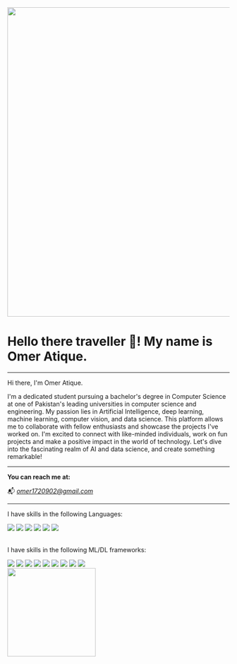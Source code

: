 <div id="header1" align="center">
  <img src="https://github.com/mayankchaudhary26/Cool-Readme-ideas/blob/master/data/productive.gif" width="700"/>
</div>

<h1>Hello there traveller 🖖! My name is Omer Atique.</h1>

<hr class="solid">
Hi there, I'm Omer Atique.

I'm a dedicated student pursuing a bachelor's degree in Computer Science at one of Pakistan's leading universities in computer science and engineering. My passion lies in Artificial Intelligence, deep learning, machine learning, computer vision, and data science. This platform allows me to collaborate with fellow enthusiasts and showcase the projects I've worked on. I'm excited to connect with like-minded individuals, work on fun projects and make a positive impact in the world of technology. Let's dive into the fascinating realm of AI and data science, and create something remarkable! 

<hr class="solid">

<strong>You can reach me at:</strong>

📬 <em>omer1720902@gmail.com</em>



<hr class="solid">


<div id="header2" align="left">
  <p>I have skills in the following Languages:</p>
  
  <img src="https://img.shields.io/badge/python-3670A0?style=for-the-badge&logo=python&logoColor=ffdd54">
  <img src="https://img.shields.io/badge/c++-%2300599C.svg?style=for-the-badge&logo=c%2B%2B&logoColor=white"> 
  <img src="https://img.shields.io/badge/c-%2300599C.svg?style=for-the-badge&logo=c&logoColor=white">
  <img src="https://img.shields.io/badge/html5-%23E34F26.svg?style=for-the-badge&logo=html5&logoColor=white">
  <img src="https://img.shields.io/badge/css3-%231572B6.svg?style=for-the-badge&logo=css3&logoColor=white">
  <img src="https://img.shields.io/badge/php-%23777BB4.svg?style=for-the-badge&logo=php&logoColor=white">
  
</div>

<div id="header3" align="left">
  <br>
  <p>I have skills in the following ML/DL frameworks:</p>
  
  <img src="https://img.shields.io/badge/Keras-%23D00000.svg?style=for-the-badge&logo=Keras&logoColor=white">
  <img src="https://img.shields.io/badge/Matplotlib-%23ffffff.svg?style=for-the-badge&logo=Matplotlib&logoColor=black)"> 
  <img src="https://img.shields.io/badge/numpy-%23013243.svg?style=for-the-badge&logo=numpy&logoColor=white">
  <img src="https://img.shields.io/badge/pandas-%23150458.svg?style=for-the-badge&logo=pandas&logoColor=white">
  <img src="https://img.shields.io/badge/Plotly-%233F4F75.svg?style=for-the-badge&logo=plotly&logoColor=white">
  <img src="https://img.shields.io/badge/PyTorch-%23EE4C2C.svg?style=for-the-badge&logo=PyTorch&logoColor=white">
  <img src="https://img.shields.io/badge/scikit--learn-%23F7931E.svg?style=for-the-badge&logo=scikit-learn&logoColor=white">
  <img src="https://img.shields.io/badge/SciPy-%230C55A5.svg?style=for-the-badge&logo=scipy&logoColor=%white">
  <img src="https://img.shields.io/badge/TensorFlow-%23FF6F00.svg?style=for-the-badge&logo=TensorFlow&logoColor=white">
  
</div>

<div id="header4" align="left">
  <img src="https://media.giphy.com/media/Ll22OhMLAlVDb8UQWe/giphy.gif" width="200"/>
</div>
